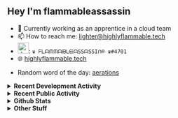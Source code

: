 ## Hey I'm flammableassassin

- 🔭 Currently working as an apprentice in a cloud team  
- 📫 How to reach me: [lighter@highlyflammable.tech](mailto:lighter@highlyflammable.tech?subject=Hello)
- <img src="https://discord.com/assets/2c21aeda16de354ba5334551a883b481.png" alt="drawing" width="25"/>: `♛ ᖴᒪᗩᙏᙏᗩᙖᒪᙓᗩSSᗩSSIᑎ® ♛#4701`
- 🌐 [highlyflammable.tech](https://highlyflammable.tech)

<!--START_SECTION:randomWord-->
- Random word of the day: [aerations](https://www.wordnik.com/words/aerations)
<!--END_SECTION:randomWord-->

<details>
  <summary><b>Recent Development Activity</b></summary>
  
  <!--START_SECTION:waka-->

```txt
Bicep        6 hrs 53 mins   ████████▓░░░░░░░░░░░░░░░░   34.57 %
JavaScript   5 hrs 7 mins    ██████▒░░░░░░░░░░░░░░░░░░   25.73 %
Other        4 hrs 24 mins   █████▓░░░░░░░░░░░░░░░░░░░   22.10 %
JSON         2 hrs 36 mins   ███▒░░░░░░░░░░░░░░░░░░░░░   13.09 %
Markdown     42 mins         █░░░░░░░░░░░░░░░░░░░░░░░░   03.58 %
```

<!--END_SECTION:waka-->

</details>

<details>
  <summary><b>Recent Public Activity</b></summary>
    <br>

  <!--START_SECTION:activity-->
1. 🗣 Commented on [#78](https://github.com/flamableassassin/status/issues/78#issuecomment-1903758529) in [flamableassassin/status](https://github.com/flamableassassin/status)
2. 🔒 Closed issue [#78](https://github.com/flamableassassin/status/issues/78) in [flamableassassin/status](https://github.com/flamableassassin/status)
3. ❗ Opened issue [#78](https://github.com/flamableassassin/status/issues/78) in [flamableassassin/status](https://github.com/flamableassassin/status)
4. 🎉 Merged PR [#7](https://github.com/flamableassassin/drawshield-api/pull/7) in [flamableassassin/drawshield-api](https://github.com/flamableassassin/drawshield-api)
5. 🗣 Commented on [#7](https://github.com/flamableassassin/drawshield-api/pull/7#issuecomment-1886634988) in [flamableassassin/drawshield-api](https://github.com/flamableassassin/drawshield-api)
  <!--END_SECTION:activity-->

</details>

<details>
  <summary><b>Github Stats</b></summary>
    <br>
    <p align="center">
      <img width="48%" src="https://github-readme-stats.vercel.app/api?username=flamableassassin&count_private=true&show_icons=true&theme=radical"/>
      <img width="48%" src="https://github-readme-streak-stats.herokuapp.com?user=flamableassassin&theme=neon-dark"/>
    </p>
  
</details>

<details>
  <summary><b>Other Stuff</b></summary>
  <br>
<a href="https://www.abuseipdb.com/user/67633" title="AbuseIPDB is an IP address blacklist for webmasters and sysadmins to report IP addresses engaging in abusive behavior on their networks">
	<img src="https://www.abuseipdb.com/contributor/67633.svg" alt="AbuseIPDB Contributor Badge" style="width: 264px;background: #fff linear-gradient(rgba(255,255,255,0), rgba(255,255,255,.3) 50%, rgba(0,0,0,.2) 51%, rgba(0,0,0,0));padding: 5px;">
</a>
  
</details>
